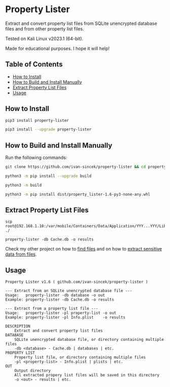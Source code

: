 # Property Lister

Extract and convert property list files from SQLite unencrypted database files and from other property list files.

Tested on Kali Linux v2023.1 (64-bit).

Made for educational purposes. I hope it will help!

## Table of Contents

* [How to Install](#how-to-install)
* [How to Build and Install Manually](#how-to-build-and-install-manually)
* [Extract Property List Files](#extract-property-list-files)
* [Usage](#usage)

## How to Install

```bash
pip3 install property-lister

pip3 install --upgrade property-lister
```

## How to Build and Install Manually

Run the following commands:

```bash
git clone https://github.com/ivan-sincek/property-lister && cd property-lister

python3 -m pip install --upgrade build

python3 -m build

python3 -m pip install dist/property_lister-1.6-py3-none-any.whl
```

## Extract Property List Files

```fundamental
scp root@192.168.1.10:/var/mobile/Containers/Data/Application/YYY...YYY/Library/Caches/com.someapp.dev/Cache.db ./

property-lister -db Cache.db -o results
```

Check my other project on how to [find files](https://github.com/ivan-sincek/ios-penetration-testing-cheat-sheet#3-search-for-files-and-directories) and on how to [extract sensitive data from files](https://github.com/ivan-sincek/ios-penetration-testing-cheat-sheet#4-inspect-files).

## Usage

```fundamental
Property Lister v1.6 ( github.com/ivan-sincek/property-lister )

--- Extract from an SQLite unencrypted database file ---
Usage:   property-lister -db database -o out
Example: property-lister -db Cache.db -o results

--- Extract from a property list file ---
Usage:   property-lister -pl property-list -o out
Example: property-lister -pl Info.plist    -o results

DESCRIPTION
    Extract and convert property list files
DATABASE
    SQLite unencrypted database file, or directory containing multiple files
    -db <database> - Cache.db | databases | etc.
PROPERTY LIST
    Property list file, or directory containing multiple files
    -pl <property-list> - Info.plist | plists | etc.
OUT
    Output directory
    All extracted propery list files will be saved in this directory
    -o <out> - results | etc.
```
